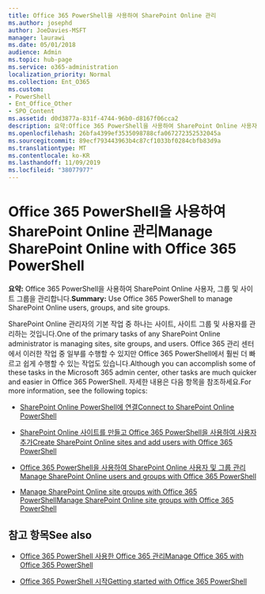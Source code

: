 ```yaml
---
title: Office 365 PowerShell을 사용하여 SharePoint Online 관리
ms.author: josephd
author: JoeDavies-MSFT
manager: laurawi
ms.date: 05/01/2018
audience: Admin
ms.topic: hub-page
ms.service: o365-administration
localization_priority: Normal
ms.collection: Ent_O365
ms.custom:
- PowerShell
- Ent_Office_Other
- SPO_Content
ms.assetid: d0d3877a-831f-4744-96b0-d8167f06cca2
description: 요약:Office 365 PowerShell을 사용하여 SharePoint Online 사용자, 그룹 및 사이트 그룹을 관리합니다.
ms.openlocfilehash: 26bfa4399ef3535098788cfa067272352532045a
ms.sourcegitcommit: 89ecf793443963b4c87cf1033bf0284cbfb83d9a
ms.translationtype: MT
ms.contentlocale: ko-KR
ms.lasthandoff: 11/09/2019
ms.locfileid: "38077977"
---
```

# <a name="manage-sharepoint-online-with-office-365-powershell"></a><span data-ttu-id="547c2-103">Office 365 PowerShell을 사용하여 SharePoint Online 관리</span><span class="sxs-lookup"><span data-stu-id="547c2-103">Manage SharePoint Online with Office 365 PowerShell</span></span>

 <span data-ttu-id="547c2-104">**요약:** Office 365 PowerShell을 사용하여 SharePoint Online 사용자, 그룹 및 사이트 그룹을 관리합니다.</span><span class="sxs-lookup"><span data-stu-id="547c2-104">**Summary:** Use Office 365 PowerShell to manage SharePoint Online users, groups, and site groups.</span></span>
  
<span data-ttu-id="547c2-105">SharePoint Online 관리자의 기본 작업 중 하나는 사이트, 사이트 그룹 및 사용자를 관리하는 것입니다.</span><span class="sxs-lookup"><span data-stu-id="547c2-105">One of the primary tasks of any SharePoint Online administrator is managing sites, site groups, and users.</span></span> <span data-ttu-id="547c2-106">Office 365 관리 센터에서 이러한 작업 중 일부를 수행할 수 있지만 Office 365 PowerShell에서 훨씬 더 빠르고 쉽게 수행할 수 있는 작업도 있습니다.</span><span class="sxs-lookup"><span data-stu-id="547c2-106">Although you can accomplish some of these tasks in the Microsoft 365 admin center, other tasks are much quicker and easier in Office 365 PowerShell.</span></span> <span data-ttu-id="547c2-107">자세한 내용은 다음 항목을 참조하세요.</span><span class="sxs-lookup"><span data-stu-id="547c2-107">For more information, see the following topics:</span></span>

- [<span data-ttu-id="547c2-108">SharePoint Online PowerShell에 연결</span><span class="sxs-lookup"><span data-stu-id="547c2-108">Connect to SharePoint Online PowerShell</span></span>](https://docs.microsoft.com/powershell/sharepoint/sharepoint-online/connect-sharepoint-online?view=sharepoint-ps)
  
- [<span data-ttu-id="547c2-109">SharePoint Online 사이트를 만들고 Office 365 PowerShell을 사용하여 사용자 추가</span><span class="sxs-lookup"><span data-stu-id="547c2-109">Create SharePoint Online sites and add users with Office 365 PowerShell</span></span>](create-sharepoint-sites-and-add-users-with-powershell.md)
    
- [<span data-ttu-id="547c2-110">Office 365 PowerShell을 사용하여 SharePoint Online 사용자 및 그룹 관리</span><span class="sxs-lookup"><span data-stu-id="547c2-110">Manage SharePoint Online users and groups with Office 365 PowerShell</span></span>](manage-sharepoint-users-and-groups-with-powershell.md)
    
- [<span data-ttu-id="547c2-111">Manage SharePoint Online site groups with Office 365 PowerShell</span><span class="sxs-lookup"><span data-stu-id="547c2-111">Manage SharePoint Online site groups with Office 365 PowerShell</span></span>](manage-sharepoint-site-groups-with-powershell.md)
    
## <a name="see-also"></a><span data-ttu-id="547c2-112">참고 항목</span><span class="sxs-lookup"><span data-stu-id="547c2-112">See also</span></span>

- [<span data-ttu-id="547c2-113">Office 365 PowerShell 사용한 Office 365 관리</span><span class="sxs-lookup"><span data-stu-id="547c2-113">Manage Office 365 with Office 365 PowerShell</span></span>](manage-office-365-with-office-365-powershell.md)

- [<span data-ttu-id="547c2-114">Office 365 PowerShell 시작</span><span class="sxs-lookup"><span data-stu-id="547c2-114">Getting started with Office 365 PowerShell</span></span>](getting-started-with-office-365-powershell.md)

